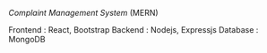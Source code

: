*Complaint Management System* (MERN)

Frontend : React, Bootstrap
Backend : Nodejs, Expressjs
Database : MongoDB
